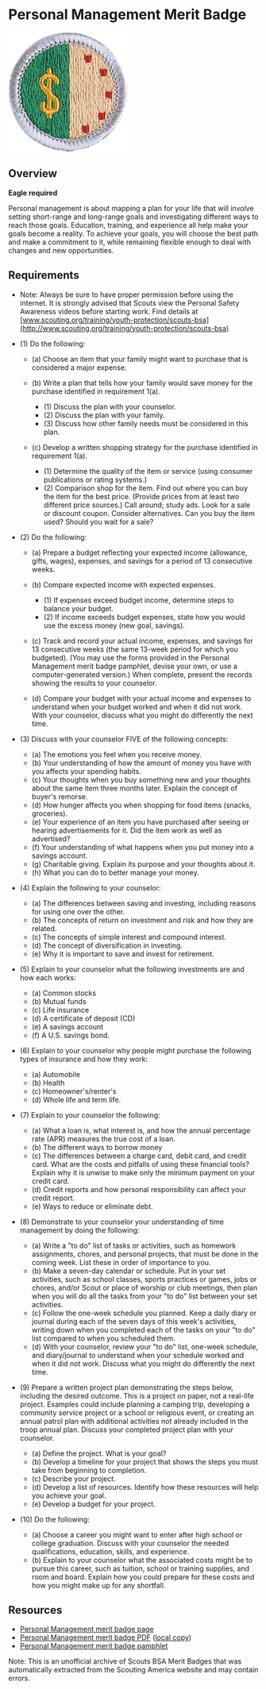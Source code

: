 

# Personal Management Merit Badge

![Personal Management Merit Badge](images/personal-management-merit-badge.jpg)

## Overview

**Eagle required**

Personal management is about mapping a plan for your life that will involve setting short-range and long-range goals and investigating different ways to reach those goals. Education, training, and experience all help make your goals become a reality. To achieve your goals, you will choose the best path and make a commitment to it, while remaining flexible enough to deal with changes and new opportunities.

## Requirements

* Note: Always be sure to have proper permission before using the internet. It is strongly advised that Scouts view the Personal Safety Awareness videos before starting work. Find details at [www.scouting.org/training/youth-protection/scouts-bsa](http://www.scouting.org/training/youth-protection/scouts-bsa)
* (1) Do the following:
    * (a) Choose an item that your family might want to purchase that is considered a major expense.
    * (b) Write a plan that tells how your family would save money for the purchase identified in requirement 1(a).
        * (1) Discuss the plan with your counselor.
        * (2) Discuss the plan with your family.
        * (3) Discuss how other family needs must be considered in this plan.


    * (c) Develop a written shopping strategy for the purchase identified in requirement 1(a).
        * (1) Determine the quality of the item or service (using consumer publications or rating systems.)
        * (2) Comparison shop for the item. Find out where you can buy the item for the best price. (Provide prices from at least two different price sources.) Call around; study ads. Look for a sale or discount coupon. Consider alternatives. Can you buy the item used? Should you wait for a sale?




* (2) Do the following:
    * (a) Prepare a budget reflecting your expected income (allowance, gifts, wages), expenses, and savings for a period of 13 consecutive weeks.
    * (b) Compare expected income with expected expenses.
        * (1) If expenses exceed budget income, determine steps to balance your budget.
        * (2) If income exceeds budget expenses, state how you would use the excess money (new goal, savings).


    * (c) Track and record your actual income, expenses, and savings for 13 consecutive weeks (the same 13-week period for which you budgeted). (You may use the forms provided in the Personal Management merit badge pamphlet, devise your own, or use a computer-generated version.) When complete, present the records showing the results to your counselor.
    * (d) Compare your budget with your actual income and expenses to understand when your budget worked and when it did not work. With your counselor, discuss what you might do differently the next time.


* (3) Discuss with your counselor FIVE of the following concepts:
    * (a) The emotions you feel when you receive money.
    * (b) Your understanding of how the amount of money you have with you affects your spending habits.
    * (c) Your thoughts when you buy something new and your thoughts about the same item three months later. Explain the concept of buyer's remorse.
    * (d) How hunger affects you when shopping for food items (snacks, groceries).
    * (e) Your experience of an item you have purchased after seeing or hearing advertisements for it. Did the item work as well as advertised?
    * (f) Your understanding of what happens when you put money into a savings account.
    * (g) Charitable giving. Explain its purpose and your thoughts about it.
    * (h) What you can do to better manage your money.


* (4) Explain the following to your counselor:
    * (a) The differences between saving and investing, including reasons for using one over the other.
    * (b) The concepts of return on investment and risk and how they are related.
    * (c) The concepts of simple interest and compound interest.
    * (d) The concept of diversification in investing.
    * (e) Why it is important to save and invest for retirement.


* (5) Explain to your counselor what the following investments are and  how each works:
    * (a) Common stocks
    * (b) Mutual funds
    * (c) Life insurance
    * (d) A certificate of deposit (CD)
    * (e) A savings account
    * (f) A U.S. savings bond.


* (6) Explain to your counselor why people might purchase the following types of insurance and how they work:
    * (a) Automobile
    * (b) Health
    * (c) Homeowner's/renter's
    * (d) Whole life and term life.


* (7) Explain to your counselor the following:
    * (a) What a loan is, what interest is, and how the annual percentage rate (APR) measures the true cost of a loan.
    * (b) The different ways to borrow money
    * (c) The differences between a charge card, debit card, and credit card. What are the costs and pitfalls of using these financial tools? Explain why it is unwise to make only the minimum payment on your credit card.
    * (d) Credit reports and how personal responsibility can affect your credit report.
    * (e) Ways to reduce or eliminate debt.


* (8) Demonstrate to your counselor your understanding of time management by doing the following:
    * (a) Write a "to do" list of tasks or activities, such as homework assignments, chores, and personal projects, that must be done in the coming week. List these in order of importance to you.
    * (b) Make a seven-day calendar or schedule. Put in your set activities, such as school classes, sports practices or games, jobs or chores, and/or Scout or place of worship or club meetings, then plan when you will do all the tasks from your "to do" list between your set activities.
    * (c) Follow the one-week schedule you planned. Keep a daily diary or journal during each of the seven days of this week's activities, writing down when you completed each of the tasks on your "to do" list compared to when you scheduled them.
    * (d) With your counselor, review your "to do" list, one-week schedule, and diary/journal to understand when your schedule worked and when it did not work. Discuss what you might do differently the next time.


* (9) Prepare a written project plan demonstrating the steps below, including the desired outcome. This is a project on paper, not a real-life project. Examples could include planning a camping trip, developing a community service project or a school or religious event, or creating an annual patrol plan with additional activities not already included in the troop annual plan. Discuss your completed project plan with your counselor.
    * (a) Define the project. What is your goal?
    * (b) Develop a timeline for your project that shows the steps you must take from beginning to completion.
    * (c) Describe your project.
    * (d) Develop a list of resources. Identify how these resources will help you achieve your goal.
    * (e) Develop a budget for your project.


* (10) Do the following:
    * (a) Choose a career you might want to enter after high school or college graduation. Discuss with your counselor the needed qualifications, education, skills, and experience.
    * (b) Explain to your counselor what the associated costs might be to pursue this career, such as tuition, school or training supplies, and room and board. Explain how you could prepare for these costs and how you might make up for any shortfall.




## Resources

- [Personal Management merit badge page](https://www.scouting.org/merit-badges/personal-management/)
- [Personal Management merit badge PDF](https://filestore.scouting.org/filestore/Merit_Badge_ReqandRes/Pamphlets/Personal%20Management_2025.pdf) ([local copy](files/personal-management-merit-badge.pdf))
- [Personal Management merit badge pamphlet](https://www.scoutshop.org/personal-management-merit-badge-pamphlet-660208.html)

Note: This is an unofficial archive of Scouts BSA Merit Badges that was automatically extracted from the Scouting America website and may contain errors.